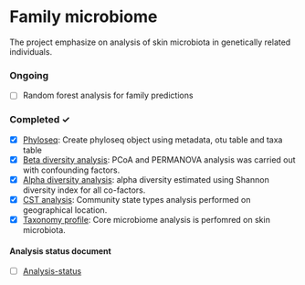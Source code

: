 # Family microbiome
The project emphasize on analysis of skin microbiota in genetically related individuals.

### Ongoing

- [ ] Random forest analysis for family predictions

### Completed ✓

- [x] [Phyloseq](Phyloseq.Rmd): Create phyloseq object using metadata, otu table and taxa table
- [x] [Beta diversity analysis](tse_beta.md): PCoA and PERMANOVA analysis was carried out with confounding factors.
- [x] [Alpha diversity analysis](Alphadiversity.md): alpha diversity estimated using Shannon diversity index for all co-factors.
- [x] [CST analysis](CST.md): Community state types analysis performed on geographical location.
- [x] [Taxonomy profile](taxonomyprofile.md): Core microbiome analysis is perfomred on skin microbiota.

#### Analysis status document
- [ ] [Analysis-status](Analysis-status.md)
